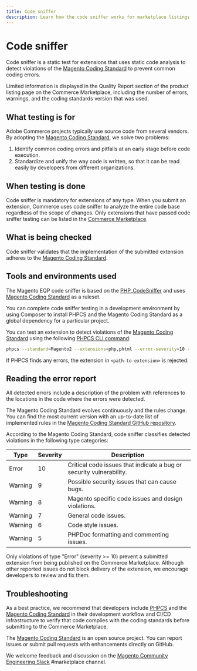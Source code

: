 ```yaml
---
title: Code sniffer
description: Learn how the code sniffer works for marketplace listings.
---
```


# Code sniffer

Code sniffer is a static test for extensions that uses static code analysis to detect violations of the [Magento Coding Standard](https://github.com/magento/magento-coding-standard) to prevent common coding errors.

Limited information is displayed in the Quality Report section of the product listing page on the Commerce Marketplace, including the number of errors, warnings, and the coding standards version that was used.

## What testing is for

Adobe Commerce projects typically use source code from several vendors. By adopting the [Magento Coding Standard](https://github.com/magento/magento-coding-standard), we solve two problems:

1. Identify common coding errors and pitfalls at an early stage before code execution.
1. Standardize and unify the way code is written, so that it can be read easily by developers from different organizations.

## When testing is done

Code sniffer is mandatory for extensions of any type. When you submit an extension, Commerce uses code sniffer to analyze the entire code base regardless of the scope of changes. Only extensions that have passed code sniffer testing can be listed in the [Commerce Marketplace](https://marketplace.magento.com).

## What is being checked

Code sniffer validates that the implementation of the submitted extension adheres to the [Magento Coding Standard](https://github.com/magento/magento-coding-standard).

## Tools and environments used

The Magento EQP code sniffer is based on the [PHP_CodeSniffer](https://github.com/squizlabs/PHP_CodeSniffer) and uses [Magento Coding Standard](https://github.com/magento/magento-coding-standard) as a ruleset.

You can complete code sniffer testing in a development environment by using Composer to install PHPCS and the Magento Coding Standard as a global dependency for a particular project.

You can test an extension to detect violations of the [Magento Coding Standard](https://github.com/magento/magento-coding-standard) using the following [PHPCS CLI command](https://github.com/squizlabs/PHP_CodeSniffer/blob/master/bin/phpcs):

```bash
phpcs --standard=Magento2 --extensions=php,phtml --error-severity=10 --ignore-annotations --report=json --report-file=report.json <path-to-extension>
```

If PHPCS finds any errors, the extension in `<path-to-extension>` is rejected.

## Reading the error report

All detected errors include a description of the problem with references to the locations in the code where the errors were detected.

The Magento Coding Standard evolves continuously and the rules change. You can find the most current version with an up-to-date list of implemented rules in the [Magento Coding Standard GitHub repository](https://github.com/magento/magento-coding-standard/blob/develop/Magento2/ruleset.xml).

According to the Magento Coding Standard, code sniffer classifies detected violations in the following type categories:

| Type | Severity | Description |
|------|----------|-------------|
| Error | 10 | Critical code issues that indicate a bug or security vulnerability. |
| Warning | 9 | Possible security issues that can cause bugs. |
| Warning | 8 | Magento specific code issues and design violations. |
| Warning | 7 | General code issues. |
| Warning | 6 | Code style issues. |
| Warning | 5 | PHPDoc formatting and commenting issues. |

Only violations of type "Error" (severity >= 10) prevent a submitted extension from being published on the Commerce Marketplace. Although other reported issues do not block delivery of the extension, we encourage developers to review and fix them.

## Troubleshooting

As a best practice, we recommend that developers include [PHPCS](https://github.com/squizlabs/PHP_CodeSniffer) and the [Magento Coding Standard](https://github.com/magento/magento-coding-standard) in their development workflow and CI/CD infrastructure to verify that code complies with the coding standards before submitting to the Commerce Marketplace.

The [Magento Coding Standard](https://github.com/magento/magento-coding-standard) is an open source project. You can report issues or submit pull requests with enhancements directly on GitHub.

We welcome feedback and discussion on the [Magento Community Engineering Slack](https://magentocommeng.slack.com/archives/C7SL5CGDN) #marketplace channel.
